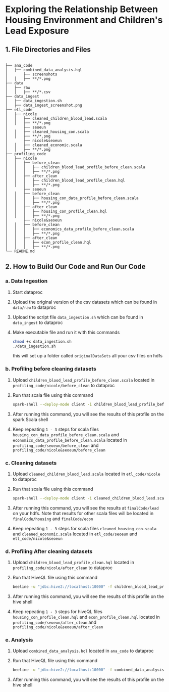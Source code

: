 # Exploring the Relationship Between Housing Environment and Children's Lead Exposure

## 1. File Directories and Files

```

├── ana_code
│   ├── combined_data_analysis.hql
│		├── screenshots
│   │   ├── **/*.png
├── data
│ 	├── raw
│   │   ├── **/*.csv
├── data_ingest
│   ├── data_ingestion.sh
│   ├── data_ingest_screenshot.png
├── etl_code
│   ├── nicole
│   │   ├── cleaned_children_blood_lead.scala
│   │   ├── **/*.png
│		├── seoeun
│   │   ├── cleaned_housing_con.scala
│   │   ├── **/*.png
│		├── nicole&seoeun
│   │   ├── cleaned_economic.scala
│   │   ├── **/*.png
├── profiling_code
│   ├── nicole
│   │   ├── before_clean
│   │   │   ├── children_blood_lead_profile_before_clean.scala
│   │   │   ├── **/*.png
│   │   ├── after_clean
│   │   │   ├── children_blood_lead_profile_clean.hql
│   │   │   ├── **/*.png
│		├── seoeun
│   │   ├── before_clean
│   │   │   ├── housing_con_data_profile_before_clean.scala
│   │   │   ├── **/*.png
│   │   ├── after_clean
│   │   │   ├── housing_con_profile_clean.hql
│   │   │   ├── **/*.png
│		├── nicole&seoeun
│   │   ├── before_clean
│   │   │   ├── economics_data_profile_before_clean.scala
│   │   │   ├── **/*.png
│   │   ├── after_clean
│   │   │   ├── econ_profile_clean.hql
│   │   │   ├── **/*.png
└── README.md
```

## 2. How to Build Our Code and Run Our Code

### a. Data Ingestion

1. Start dataproc

2. Upload the original version of the csv datasets which can be found in `data/raw`  to dataproc

3. Upload the script file `data_ingestion.sh` which can be found in `data_ingest` to dataproc

4. Make executable file and run it with this commands

   ```bash
   chmod +x data_ingestion.sh
   ./data_ingestion.sh
   ```

   this will set up a folder called `originalDataSets` all your csv files on hdfs

### b. Profiling before cleaning datasets

1. Upload `children_blood_lead_profile_before_clean.scala` located in `profiling_code/nicole/before_clean` to dataproc

2. Run that scala file using this command

   ```bash
   spark-shell --deploy-mode client -i children_blood_lead_profile_before_clean.scala
   ```

3. After running this command, you will see the results of this profile on the spark Scala shell

4. Keep repeating `1 - 3` steps for scala files `housing_con_data_profile_before_clean.scala` and `economics_data_profile_before_clean.scala` located in `profiling_code/seoeun/before_clean` and `profiling_code/nicole&seoeun/before_clean`

### c. Cleaning datasets

1. Upload `cleaned_children_blood_lead.scala` located in `etl_code/nicole` to dataproc

2. Run that scala file using this command

   ```bash
   spark-shell --deploy-mode client -i cleaned_children_blood_lead.scala
   ```

3. After running this command, you will see the results at `finalCode/lead` on your hdfs. Note that results for other scala files will be located in `finalCode/housing` and `finalCode/econ`

4. Keep repeating `1 - 3` steps for scala files `cleaned_housing_con.scala` and `cleaned_economic.scala` located in `etl_code/seoeun` and `etl_code/nicole&seoeun`

### d.  Profiling After cleaning datasets

1. Upload `children_blood_lead_profile_clean.hql` located in `profiling_code/nicole/after_clean` to dataproc

2. Run that HiveQL file using this command

   ```bash
   beeline -u "jdbc:hive2://localhost:10000" -f children_blood_lead_profile_clean.hql
   ```

3. After running this command, you will see the results of this profile on the hive shell

4. Keep repeating `1 - 3` steps for hiveQL files `housing_con_profile_clean.hql` and `econ_profile_clean.hql` located in `profiling_code/seoeun/after_clean` and `profiling_code/nicole&seoeun/after_clean`

### e. Analysis

1. Upload `combined_data_analysis.hql` located in `ana_code` to dataproc

2. Run that HiveQL file using this command

   ```bash
   beeline -u "jdbc:hive2://localhost:10000" -f combined_data_analysis.hql
   ```

3. After running this command, you will see the results of this profile on the hive shell
